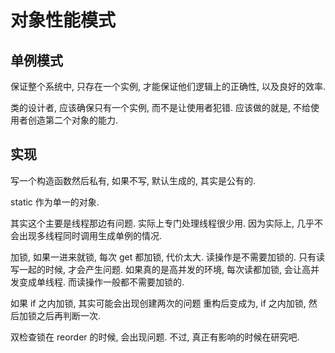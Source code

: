 # 对象性能模式

## 单例模式

保证整个系统中, 只存在一个实例, 才能保证他们逻辑上的正确性, 以及良好的效率.

类的设计者, 应该确保只有一个实例, 而不是让使用者犯错. 应该做的就是, 不给使用者创造第二个对象的能力.

## 实现

写一个构造函数然后私有, 如果不写, 默认生成的, 其实是公有的.

static 作为单一的对象.

其实这个主要是线程那边有问题. 实际上专门处理线程很少用. 因为实际上, 几乎不会出现多线程同时调用生成单例的情况.

加锁, 如果一进来就锁, 每次 get 都加锁, 代价太大. 读操作是不需要加锁的. 只有读写一起的时候, 才会产生问题.
如果真的是高并发的环境, 每次读都加锁, 会让高并发变成单线程. 而读操作一般都不需要加锁的.

如果 if 之内加锁, 其实可能会出现创建两次的问题
重构后变成为, if 之内加锁, 然后加锁之后再判断一次.

双检查锁在 reorder 的时候, 会出现问题. 不过, 真正有影响的时候在研究吧.
